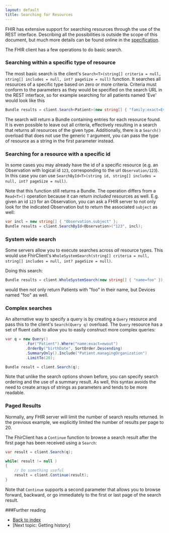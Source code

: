 ```yaml
---
layout: default
title: Searching for Resources
---
```


FHIR has extensive support for searching resources through the use of the REST interface. Describing all the possibilities is outside the scope of this document, but much more details can be found online in the [specification][fhir-search].

The FHIR client has a few operations to do basic search.

### Searching within a specific type of resource
The most basic search is the client's `Search<T>(string[] criteria = null, string[] includes = null, int? pageSize = null)` function. It searches all resources of a specific type based on zero or more criteria. Criteria must conform to the parameters as they would be specified on the search URL in the REST interface, so for example searching for all patients named 'Eve' would look like this

```csharp
Bundle results = client.Search<Patient>(new string[] { "family:exact=Eve" });
```

The search will return a Bundle containing entries for each resource found. It is even possible to leave out all criteria, effectively resulting in a search that returns all resources of the given type. Additionally, there is a `Search()` overload that does not use the generic `T` argument, you can pass the type of resource as a string in the first parameter instead. 


### Searching for a resource with a specific id
In some cases you may already have the id of a specific resource (e.g. an Observation with logical id `123`, corresponding to the url `Observation/123`). In this case you can use `SearchById<T>(string id, string[] includes = null, int? pageSize = null)`.

Note that this function still returns a Bundle. The operation differs from a `Read<T>()` operation because it can return *included* resources as well. E.g. given an id `123` for an Observation, you can ask a FHIR server to not only look for the indicated Observation but to return the associated `subject` as well:

```csharp
var incl = new string[] { "Observation.subject" };
Bundle results = client.SearchById<Observation>("123", incl);

``` 

### System wide search
Some servers allow you to execute searches across *all* resource types. This would use FhirClient's `WholeSystemSearch(string[] criteria = null, string[] includes = null, int? pageSize = null)`.

Doing this search:

```csharp
Bundle results = client.WholeSystemSearch(new string[] { "name=foo" });
```

would then not only return Patients with "foo" in their name, but Devices named "foo" as well.

### Complex searches
An alternative way to specify a query is by creating a `Query` resource and pass this to the client's `Search(Query q)` overload. The `Query` resource has a set of fluent calls to allow you to easily construct more complex queries:

```csharp
var q = new Query()
         .For("Patient").Where("name:exact=ewout")
         .OrderBy("birthDate", SortOrder.Descending)
         .SummaryOnly().Include("Patient.managingOrganization")
         .LimitTo(20);

Bundle result = client.Search(q);
 ```

Note that unlike the search options shown before, you can specify search ordering and the use of a summary result. As well, this syntax avoids the need to create arrays of strings as parameters and tends to be more readable. 

### Paged Results
Normally, any FHIR server will limit the number of search results returned. In the previous example, we explicitly limited the number of results per page to 20.

The FhirClient has a `Continue` function to browse a search result after the first page has been received using a `Search`:

```csharp
var result = client.Search(q);

while( result != null )
{
	// Do something useful
	result = client.Continue(result);
}
```

Note that `Continue` supports a second parameter that allows you to browse forward, backward, or go immediately to the first or last page of the search result.

###Further reading
* [Back to index](docu-index.html)
* [Next topic: Getting history]

[fhir-search]: http://www.hl7.org/implement/standards/fhir/search.html